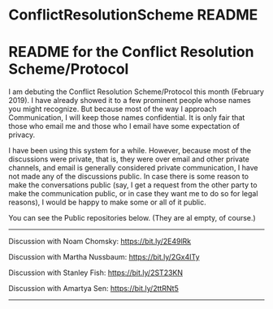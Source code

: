# ConflictResolutionScheme README

# README for the Conflict Resolution Scheme/Protocol

I am debuting the Conflict Resolution Scheme/Protocol this
month (February 2019). I have already showed it to a few prominent people
whose names you might recognize. But because most of the way I approach
Communication, I will keep those names confidential. It is only fair that
those who email me and those who I email have some expectation of privacy.

I have been using this system for a while. However, because most of the
discussions were private, that is, they were over email and other private
channels, and email is generally considered private communication, I have
not made any of the discussions public. In case there is some reason to
make the conversations public (say, I  get a request from the other party 
to make the communication public, or in case they want me to do so for 
legal reasons), I would be happy to make some or all of it public.

You can see the Public repositories below. (They are al empty, of course.)
_______________________________________________________________


Discussion with Noam Chomsky: https://bit.ly/2E49lRk

Discussion with Martha Nussbaum: https://bit.ly/2Gx4ITy

Discussion with Stanley Fish: https://bit.ly/2ST23KN

Discussion with Amartya Sen: https://bit.ly/2ttRNt5


_______________________________________________________________
